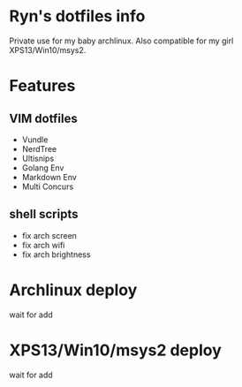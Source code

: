 # Ryn's dotfiles info
Private use for my baby archlinux.
Also compatible for my girl XPS13/Win10/msys2.

# Features

## VIM dotfiles

- Vundle
- NerdTree
- Ultisnips
- Golang Env
- Markdown Env
- Multi Concurs

## shell scripts

- fix arch screen
- fix arch wifi
- fix arch brightness

# Archlinux deploy
wait for add

# XPS13/Win10/msys2 deploy
wait for add
